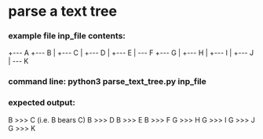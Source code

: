 # parse a text tree
### example file inp_file contents:

+--- A
+--- B
|    +--- C
|    +--- D
|    +--- E
|    \--- F
+--- G
|    +--- H
|    +--- I
|    +--- J
|    \--- K

### command line: python3 parse_text_tree.py inp_file

### expected output:
B >>> C (i.e. B bears C)
B >>> D
B >>> E
B >>> F
G >>> H
G >>> I
G >>> J
G >>> K




